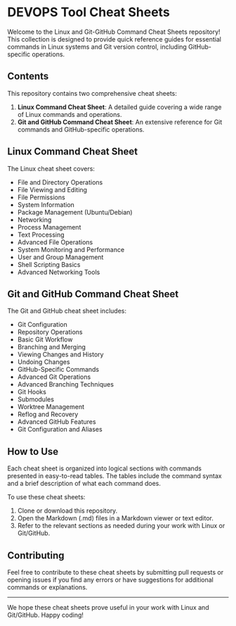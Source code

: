 # DEVOPS Tool Cheat Sheets

Welcome to the Linux and Git-GitHub Command Cheat Sheets repository! This collection is designed to provide quick reference guides for essential commands in Linux systems and Git version control, including GitHub-specific operations.

## Contents

This repository contains two comprehensive cheat sheets:

1. **Linux Command Cheat Sheet**: A detailed guide covering a wide range of Linux commands and operations.
2. **Git and GitHub Command Cheat Sheet**: An extensive reference for Git commands and GitHub-specific operations.

## Linux Command Cheat Sheet

The Linux cheat sheet covers:

- File and Directory Operations
- File Viewing and Editing
- File Permissions
- System Information
- Package Management (Ubuntu/Debian)
- Networking
- Process Management
- Text Processing
- Advanced File Operations
- System Monitoring and Performance
- User and Group Management
- Shell Scripting Basics
- Advanced Networking Tools

## Git and GitHub Command Cheat Sheet

The Git and GitHub cheat sheet includes:

- Git Configuration
- Repository Operations
- Basic Git Workflow
- Branching and Merging
- Viewing Changes and History
- Undoing Changes
- GitHub-Specific Commands
- Advanced Git Operations
- Advanced Branching Techniques
- Git Hooks
- Submodules
- Worktree Management
- Reflog and Recovery
- Advanced GitHub Features
- Git Configuration and Aliases

## How to Use

Each cheat sheet is organized into logical sections with commands presented in easy-to-read tables. The tables include the command syntax and a brief description of what each command does.

To use these cheat sheets:

1. Clone or download this repository.
2. Open the Markdown (.md) files in a Markdown viewer or text editor.
3. Refer to the relevant sections as needed during your work with Linux or Git/GitHub.

## Contributing

Feel free to contribute to these cheat sheets by submitting pull requests or opening issues if you find any errors or have suggestions for additional commands or explanations.

---

We hope these cheat sheets prove useful in your work with Linux and Git/GitHub. Happy coding!
